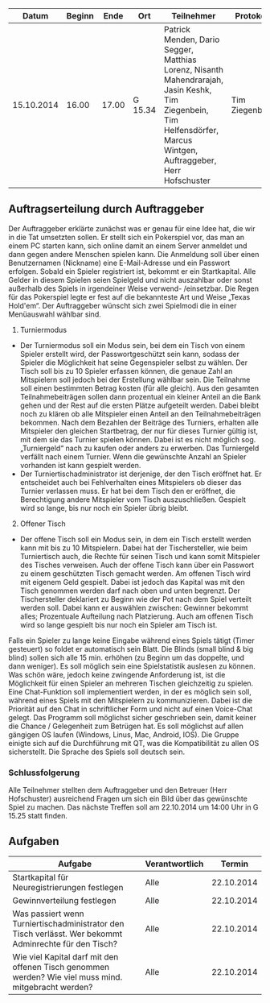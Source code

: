 | Datum | Beginn | Ende | Ort | Teilnehmer | Protokoll | Thema |
|-------|--------|------|-----|------------|-----------|-------|
| 15.10.2014 | 16.00 | 17.00 | G 15.34 | Patrick Menden, Dario Segger, Matthias Lorenz, Nisanth Mahendrarajah, Jasin Keshk, Tim Ziegenbein, Tim Helfensdörfer, Marcus Wintgen, Auftraggeber, Herr Hofschuster | Tim Ziegenbein | Erstes Treffen mit Auftraggeber & Erörterung der Aufgabe (Lastenheft) |

## Auftragserteilung durch Auftraggeber

Der Auftraggeber erklärte zunächst was er genau für eine Idee hat, die wir in die Tat umsetzten sollen. Er stellt sich ein Pokerspiel vor, das man an einem PC starten kann, sich online damit an einem Server anmeldet und dann gegen andere Menschen spielen kann. Die Anmeldung soll über einen Benutzernamen (Nickname) eine E-Mail-Adresse und ein Passwort erfolgen. Sobald ein Spieler registriert ist, bekommt er ein Startkapital. Alle Gelder in diesem Spielen seien Spielgeld und nicht auszahlbar oder sonst außerhalb des Spiels in irgendeiner Weise verwend- /einsetzbar. 
Die Regen für das Pokerspiel legte er fest auf die bekannteste Art und Weise „Texas Hold'em“. Der Auftraggeber wünscht sich zwei Spielmodi die in einer Menüauswahl wählbar sind. 

1. Turniermodus
  * Der Turniermodus soll ein Modus sein, bei dem ein Tisch von einem Spieler erstellt wird, der Passwortgeschützt sein kann, sodass der Spieler die Möglichkeit hat seine Gegenspieler selbst zu wählen. Der Tisch soll bis zu 10 Spieler erfassen können, die genaue Zahl an Mitspielern soll jedoch  bei der Erstellung wählbar sein. Die Teilnahme soll einen bestimmten Betrag kosten (für alle gleich). Aus den gesamten Teilnahmebeiträgen sollen dann prozentual ein kleiner Anteil an die Bank gehen und der Rest auf die ersten Plätze aufgeteilt werden. Dabei bleibt noch zu klären ob alle Mitspieler einen Anteil an den Teilnahmebeiträgen bekommen. Nach dem Bezahlen der Beiträge des Turniers, erhalten alle Mitspieler den gleichen Startbetrag, der nur für dieses Turnier gültig ist, mit dem sie das Turnier spielen können. Dabei ist es nicht möglich sog. „Turniergeld“ nach zu kaufen oder anders zu erwerben. Das Turniergeld verfällt nach einem Turnier. Wenn die gewünschte Anzahl an Spieler vorhanden ist kann gespielt werden.
  * Der Turniertischadministrator ist derjenige, der den Tisch eröffnet hat. Er entscheidet auch bei Fehlverhalten eines Mitspielers ob dieser das Turnier verlassen muss. Er hat bei dem Tisch den er eröffnet, die Berechtigung andere Mitspieler vom Tisch auszuschließen.  Gespielt wird so lange, bis nur noch ein Spieler übrig bleibt. 
2. Offener Tisch 
  * Der offene Tisch soll ein Modus sein, in dem ein Tisch erstellt werden kann mit bis zu 10 Mitspielern. Dabei hat der Tischersteller, wie beim Turniertisch auch, die Rechte für seinen Tisch und kann somit Mitspieler des Tisches verweisen. Auch der offene Tisch kann über ein Passwort zu einem geschützten Tisch gemacht werden. Am offenen Tisch wird mit eigenem Geld gespielt. Dabei ist jedoch das Kapital was mit den Tisch genommen werden darf nach oben und unten begrenzt. Der Tischersteller deklariert zu Beginn wie der Pot nach dem Spiel verteilt werden soll. Dabei kann er auswählen zwischen: Gewinner bekommt alles; Prozentuale Aufteilung nach Platzierung. Auch am offenen Tisch wird so lange gespielt bis nur noch ein Spieler am Tisch ist. 

Falls ein Spieler zu lange keine Eingabe während eines Spiels tätigt (Timer gesteuert) so foldet er automatisch sein Blatt. Die Blinds (small blind & big blind) sollen sich alle 15 min. erhöhen (zu Beginn um das doppelte, und dann weniger). Es soll möglich sein eine Spielstatistik auslesen zu können.
Was schön wäre, jedoch keine zwingende Anforderung ist, ist die Möglichkeit für einen Spieler an mehreren Tischen gleichzeitig zu spielen. 
Eine Chat-Funktion soll implementiert werden, in der es möglich sein soll, während eines Spiels mit den Mitspielern zu kommunizieren. Dabei ist die Priorität auf den Chat in schriftlicher Form und nicht auf einen Voice-Chat gelegt. 
Das Programm soll möglichst sicher geschrieben sein, damit keiner die Chance / Gelegenheit zum Betrügen hat. Es soll möglichst auf allen gängigen OS laufen (Windows, Linus, Mac, Android, IOS). Die Gruppe einigte sich auf die Durchführung mit QT, was die Kompatibilität zu allen OS sicherstellt. Die Sprache des Spiels soll deutsch sein. 

### Schlussfolgerung

Alle Teilnehmer stellten dem Auftraggeber und den Betreuer (Herr Hofschuster) ausreichend Fragen um sich ein Bild über das gewünschte Spiel zu machen. 
Das nächste Treffen soll am 22.10.2014 um 14:00 Uhr in G 15.25 statt finden. 

## Aufgaben

| Aufgabe | Verantwortlich | Termin |
|---------|----------------|--------|
| Startkapital für Neuregistrierungen festlegen | Alle | 22.10.2014 |
| Gewinnverteilung festlegen | Alle | 22.10.2014 |
| Was passiert wenn Turniertischadministrator den Tisch verlässt. Wer bekommt Adminrechte für den Tisch? | Alle | 22.10.2014 |
| Wie viel Kapital darf mit den offenen Tisch genommen werden? Wie viel muss mind. mitgebracht werden? | Alle | 22.10.2014 |
